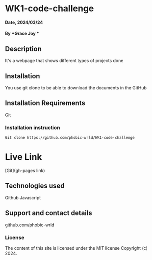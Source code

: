 # WK1-code-challenge

#### Date, 2024/03/24

#### By *Grace Joy *

## Description
It's a webpage that shows different types of projects done

## Installation
You use git clone to be able to download the documents in the GitHub

## Installation Requirements
Git

### Installation instruction
```
Git clone https://github.com/phobic-wrld/WK1-code-challenge
```

# Live Link
[Git](gh-pages link)

## Technologies used

Github
Javascript

## Support and contact details
github.com/phobic-wrld

### License
The content of this site is licensed under the MIT license
Copyright (c) 2024.
